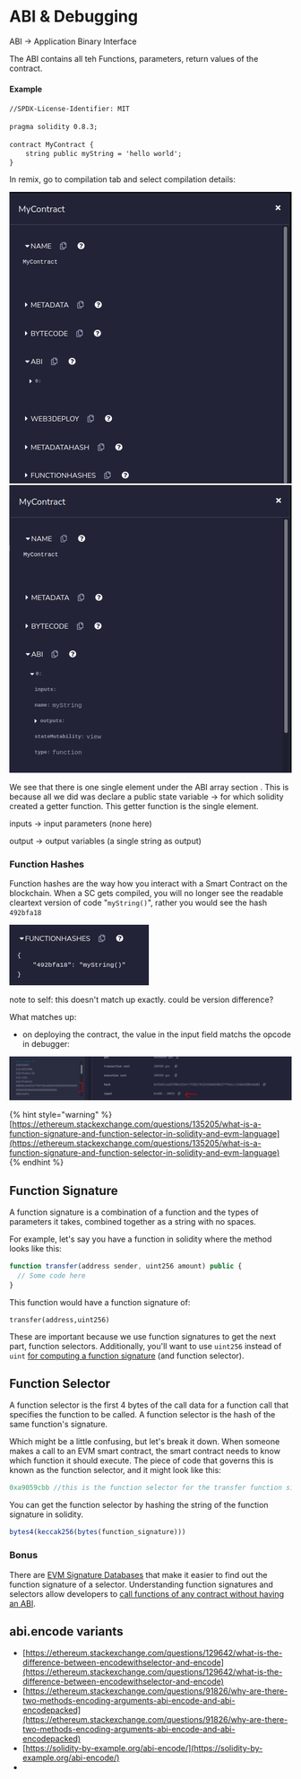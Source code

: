 # ABI & Debugging

ABI -> Application Binary Interface

The ABI contains all teh Functions, parameters, return values of the contract.

#### Example

```solidity
//SPDX-License-Identifier: MIT

pragma solidity 0.8.3;

contract MyContract {
    string public myString = 'hello world';
}
```

In remix, go to compilation tab and select compilation details:

![](<../.gitbook/assets/image (252).png>)      ![](<../.gitbook/assets/image (271).png>)

We see that there is one single element under the ABI array section . This is because all we did was declare a public state variable -> for which solidity created a getter function. This getter function is the single element.

inputs -> input parameters (none here)

output -> output variables (a single string as output)

### Function Hashes

Function hashes are the way how you interact with a Smart Contract on the blockchain. When a SC gets compiled, you will no longer see the readable cleartext version of code "`myString()`", rather you would see the hash `492bfa18`

![](<../.gitbook/assets/image (133).png>)

note to self: this doesn't match up exactly. could be version difference?

What matches up:

* on deploying the contract, the value in the input field matchs the opcode in debugger:

![in javaVM](<../.gitbook/assets/image (44).png>)



{% hint style="warning" %}
[https://ethereum.stackexchange.com/questions/135205/what-is-a-function-signature-and-function-selector-in-solidity-and-evm-language](https://ethereum.stackexchange.com/questions/135205/what-is-a-function-signature-and-function-selector-in-solidity-and-evm-language)
{% endhint %}

## Function Signature

A function signature is a combination of a function and the types of parameters it takes, combined together as a string with no spaces.

For example, let's say you have a function in solidity where the method looks like this:

```javascript
function transfer(address sender, uint256 amount) public {
  // Some code here
}
```

This function would have a function signature of:

```
transfer(address,uint256)
```

These are important because we use function signatures to get the next part, function selectors. Additionally, you'll want to use `uint256` instead of `uint` [for computing a function signature](https://docs.soliditylang.org/en/develop/abi-spec.html#types) (and function selector).

## Function Selector

A function selector is the first 4 bytes of the call data for a function call that specifies the function to be called. A function selector is the hash of the same function's signature.

Which might be a little confusing, but let's break it down. When someone makes a call to an EVM smart contract, the smart contract needs to know which function it should execute. The piece of code that governs this is known as the function selector, and it might look like this:

```javascript
0xa9059cbb //this is the function selector for the transfer function signature above. 
```

You can get the function selector by hashing the string of the function signature in solidity.

```javascript
bytes4(keccak256(bytes(function_signature)))
```

### Bonus

There are [EVM Signature Databases](https://sig.eth.samczsun.com/) that make it easier to find out the function signature of a selector. Understanding function signatures and selectors allow developers to [call functions of any contract without having an ABI](https://twitter.com/PatrickAlphaC/status/1517156225670078465).

## abi.encode variants

* [https://ethereum.stackexchange.com/questions/129642/what-is-the-difference-between-encodewithselector-and-encode](https://ethereum.stackexchange.com/questions/129642/what-is-the-difference-between-encodewithselector-and-encode)
* [https://ethereum.stackexchange.com/questions/91826/why-are-there-two-methods-encoding-arguments-abi-encode-and-abi-encodepacked](https://ethereum.stackexchange.com/questions/91826/why-are-there-two-methods-encoding-arguments-abi-encode-and-abi-encodepacked)
* [https://solidity-by-example.org/abi-encode/](https://solidity-by-example.org/abi-encode/)
*

